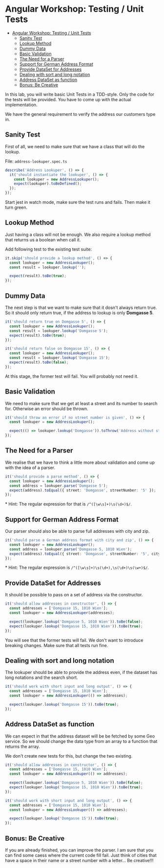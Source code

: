 # Angular Workshop: Testing / Unit Tests

- [Angular Workshop: Testing / Unit Tests](#angular-workshop-testing--unit-tests)
  - [Sanity Test](#sanity-test)
  - [Lookup Method](#lookup-method)
  - [Dummy Data](#dummy-data)
  - [Basic Validation](#basic-validation)
  - [The Need for a Parser](#the-need-for-a-parser)
  - [Support for German Address Format](#support-for-german-address-format)
  - [Provide DataSet for Addresses](#provide-dataset-for-addresses)
  - [Dealing with sort and long notation](#dealing-with-sort-and-long-notation)
  - [Address DataSet as function](#address-dataset-as-function)
  - [Bonus: Be Creative](#bonus-be-creative)

In this lab, you will write basic Unit Tests in a TDD-style. Only the code for the tests will be provided. You have to come up with the actual implementation.

We have the general requirement to verify the address our customers type in.

## Sanity Test

First of all, we need to make sure that we have a class that will do the lookup.

File: `address-lookuper.spec.ts`

```typescript
describe('Address Lookuper', () => {
  it('should instantiate the lookuper', () => {
    const lookuper = new AddressLookuper();
    expect(lookuper).toBeDefined();
  });
});
```

Start jest in watch mode, make sure the test runs and fails. Then make it turn green.

## Lookup Method

Just having a class will not be enough. We also require a lookup method that returns us a boolean when call it.

Add following test to the existing test suite:

```typescript
it.skip('should provide a lookup method', () => {
  const lookuper = new AddressLookuper();
  const result = lookuper.lookup('');

  expect(result).toBe(true);
});
```

## Dummy Data

The next step is that we want to make sure that it dosn't always return true. So it should only return true, if the address to lookup is only **Domgasse 5**.

```typescript
it('should return true on Domgasse 5', () => {
  const lookuper = new AddressLookuper();
  const result = lookuper.lookup('Domgasse 5');
  expect(result).toBe(true);
});

it('should return false on Domgasse 15', () => {
  const lookuper = new AddressLookuper();
  const result = lookuper.lookup('Domgasse 15');
  expect(result).toBe(false);
});
```

At this stage, the former test will fail. You will probably not need it.

## Basic Validation

We need to make sure that we get at least a street and its number to search for. Otherwise an error should be thrown.

```typescript
it('should throw an error if no street number is given', () => {
  const lookuper = new AddressLookuper();

  expect(() => lookuper.lookup('Domgasse')).toThrow('Address without street number');
});
```

## The Need for a Parser

We realise that we have to think a little more about validation and come up with the idea of a parser.

```typescript
it('should provide a parse method', () => {
  const lookuper = new AddressLookuper();
  const address = lookuper.parse('Domgasse 5');
  expect(address).toEqual({ street: 'Domgasse', streetNumber: '5' });
});
```

\* Hint: The regular expression for that is `/^([\w\s]+)\s(\d+)$/`.

## Support for German Address Format

Our parser should also be able to parse full addresses with city and zip.

```typescript
it('should parse a German address format with city and zip', () => {
  const lookuper = new AddressLookuper();
  const address = lookuper.parse('Domgasse 5, 1010 Wien');
  expect(address).toEqual({ street: 'Domgasse', streetNumber: '5', city: 'Wien', zip: '1010' });
});
```

\* Hint: The regular expression is `/^([\w\s]+)\s(\d+),\s(\d+)\s(\w+)$/`.

## Provide DataSet for Addresses

It should be possible to pass on a set of address via the constructor.

```typescript
it('should allow addresses in constructor', () => {
  const addresses = ['Domgasse 15, 1010 Wien'];
  const lookuper = new AddressLookuper(addresses);

  expect(lookuper.lookup('Domgasse 5, 1010 Wien')).toBe(false);
  expect(lookuper.lookup('Domgasse 15, 1010 Wien')).toBe(true);
});
```

You will see that the former tests will fail. We don't want to introduce breaking changes. Make sure that all tests run fine.

## Dealing with sort and long notation

The lookuper should be able to provide the address even, if the dataset has long notations and the search short.

```typescript
it('should work with short input and long output', () => {
  const addresses = ['Domgasse 15, 1010 Wien'];
  const lookuper = new AddressLookuper(() => addresses);

  expect(lookuper.lookup('Domgasse 15')).toBe(true);
});
```

## Address DataSet as function

We can expect in that the address dataset will be be fetched by some Geo service. So we should change the data type from an array to a function that returns the array.

We don't create new tests for this, but change the two existing.

```typescript
it('should allow addresses in constructor', () => {
  const addresses = ['Domgasse 15, 1010 Wien'];
  const lookuper = new AddressLookuper(() => addresses);

  expect(lookuper.lookup('Domgasse 5, 1010 Wien')).toBe(false);
  expect(lookuper.lookup('Domgasse 15, 1010 Wien')).toBe(true);
});

it('should work with short input and long output', () => {
  const addresses = ['Domgasse 15, 1010 Wien'];
  const lookuper = new AddressLookuper(() => addresses);

  expect(lookuper.lookup('Domgasse 15')).toBe(true);
});
```

## Bonus: Be Creative

If you are already finished, you can improve the parser. I am sure that you can find some caess where the current code fill fail. Just think of cities that have a space in their name or a street number with a letter... Be creative!!!
